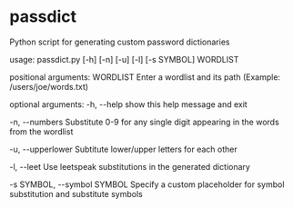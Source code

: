 # passdict

Python script for generating custom password dictionaries

usage: passdict.py [-h] [-n] [-u] [-l] [-s SYMBOL] WORDLIST

positional arguments:
  WORDLIST              Enter a wordlist and its path (Example: /users/joe/words.txt)

optional arguments:
  -h, --help            show this help message and exit
  
  -n, --numbers         Substitute 0-9 for any single digit appearing in the words from the wordlist
  
  -u, --upperlower      Subtitute lower/upper letters for each other
  
  -l, --leet            Use leetspeak substitutions in the generated dictionary
  
  -s SYMBOL, --symbol SYMBOL Specify a custom placeholder for symbol substitution and substitute symbols
                        
